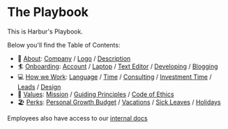 # The Playbook

This is Harbur's Playbook.

Below you'll find the Table of Contents:

* 🦄 [About]: [Company] / [Logo] / [Description]
* 🏄 [Onboarding]: [Account] / [Laptop] / [Text Editor] / [Developing] / [Blogging]
* 💻 [How we Work]: [Language] / [Time] / [Consulting] / [Investment Time] / [Leads] / [Design]
* 🎯 [Values]: [Mission] / [Guiding Principles] / [Code of Ethics]
* 🏖️ [Perks]: [Personal Growth Budget] / [Vacations] / [Sick Leaves] / [Holidays]

[About]: about.md
  [Company]: about.md#company
  [Logo]: about.md#logo
  [Description]: about.md#description

[Onboarding]: onboarding.md
  [Account]: onboarding.md#account
  [Laptop]: onboarding.md#laptop
  [Text Editor]: onboarding.md#text-editor
  [Planning]: onboarding.md#planning
  [Developing]: onboarding.md#developing
  [Blogging]: onboarding.md#blogging

[How we Work]: how-we-work.md
  [Language]: how-we-work.md#language
  [Time]: how-we-work.md#time
  [Consulting]: how-we-work.md#consulting
  [Investment Time]: how-we-work.md#investment-time
  [Leads]: how-we-work.md#leads
  [Design]: how-we-work.md#design

[Values]: values.md
  [Mission]: values.md#mission
  [Guiding Principles]: values.md#guiding-principles
  [Code of Ethics]: values.md#code-of-ethics

[Perks]: perks.md
  [Personal Growth Budget]: perks.md#personal-growth-budget
  [Vacations]: perks.md#vacations
  [Sick Leaves]: perks.md#sick-leaves
  [Holidays]: perks.md#holidays


Employees also have access to our [internal docs]

[internal docs]: docs.pro.harbur.io
